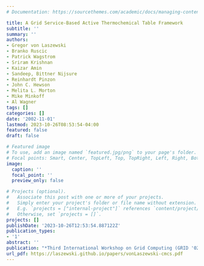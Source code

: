 ```yaml
---
# Documentation: https://sourcethemes.com/academic/docs/managing-content/

title: A Grid Service-Based Active Thermochemical Table Framework
subtitle: ''
summary: ''
authors:
- Gregor von Laszewski
- Branko Ruscic
- Patrick Wagstrom
- Sriram Krishnan
- Kaizar Amin
- Sandeep, Bittner Nijsure
- Reinhardt Pinzon
- John C. Hewson
- Melita L. Morton
- Mike Minkoff
- Al Wagner
tags: []
categories: []
date: '2002-11-01'
lastmod: 2023-10-26T08:53:54-04:00
featured: false
draft: false

# Featured image
# To use, add an image named `featured.jpg/png` to your page's folder.
# Focal points: Smart, Center, TopLeft, Top, TopRight, Left, Right, BottomLeft, Bottom, BottomRight.
image:
  caption: ''
  focal_point: ''
  preview_only: false

# Projects (optional).
#   Associate this post with one or more of your projects.
#   Simply enter your project's folder or file name without extension.
#   E.g. `projects = ["internal-project"]` references `content/project/deep-learning/index.md`.
#   Otherwise, set `projects = []`.
projects: []
publishDate: '2023-10-26T12:53:54.887122Z'
publication_types:
- '1'
abstract: ''
publication: "*Third International Workshop on Grid Computing (GRID '02)*"
url_pdf: https://laszewski.github.io/papers/vonLaszewski-cmcs.pdf
---
```


